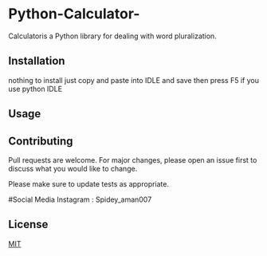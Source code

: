 # Python-Calculator-

Calculatoris a Python library for dealing with word pluralization.

## Installation
nothing to install just copy and paste into IDLE and save then press F5 if you use python IDLE

## Usage

## Contributing
Pull requests are welcome. For major changes, please open an issue first to discuss what you would like to change.

Please make sure to update tests as appropriate.

#Social Media
Instagram : Spidey_aman007
## License
[MIT](https://choosealicense.com/licenses/mit/)
